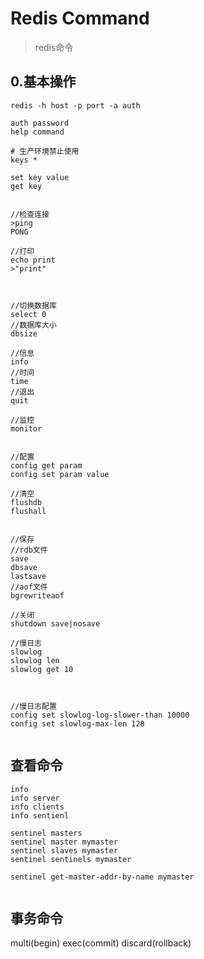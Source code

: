 
# Redis Command

> redis命令


## 0.基本操作

```
redis -h host -p port -a auth

auth password
help command

# 生产环境禁止使用
keys *

set key value
get key

```

```

//检查连接
>ping
PONG

//打印
echo print
>"print"



//切换数据库
select 0
//数据库大小
dbsize

//信息
info
//时间
time
//退出
quit

//监控
monitor


//配置
config get param
config set param value

//清空
flushdb
flushall


//保存
//rdb文件
save
dbsave
lastsave
//aof文件
bgrewriteaof

//关闭
shutdown save|nosave

//慢日志
slowlog
slowlog len
slowlog get 10



//慢日志配置
config set slowlog-log-slower-than 10000
config set slowlog-max-len 128


```


## 查看命令

```
info
info server
info clients
info sentienl

sentinel masters
sentinel master mymaster
sentinel slaves mymaster
sentinel sentinels mymaster

sentinel get-master-addr-by-name mymaster


```


## 事务命令

multi(begin)
exec(commit)
discard(rollback)